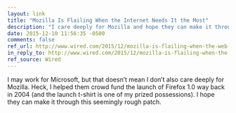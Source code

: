 ```yaml
---
layout: link
title: "Mozilla Is Flailing When the Internet Needs It the Most"
description: "I care deeply for Mozilla and hope they can make it through this seemingly rough patch."
date: 2015-12-10 11:56:35 -0500
comments: false
ref_url: http://www.wired.com/2015/12/mozilla-is-flailing-when-the-web-needs-it-the-most/
in_reply_to: http://www.wired.com/2015/12/mozilla-is-flailing-when-the-web-needs-it-the-most/
ref_source: Wired
---
```


I may work for Microsoft, but that doesn’t mean I don’t also care deeply for Mozilla. Heck, I helped them crowd fund the launch of Firefox 1.0 way back in 2004 (and the launch t-shirt is one of my prized possessions). I hope they can make it through this seemingly rough patch.